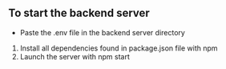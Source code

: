 
## To start the backend server

* Paste the .env file in the backend server directory
1. Install all dependencies found in package.json file with npm
2. Launch the server with npm start


